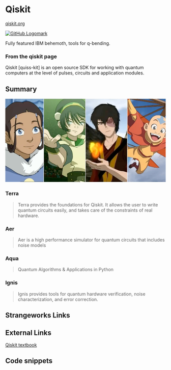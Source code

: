 # Qiskit

[qiskit.org](https://qiskit.org/)

[<img alt="GitHub Logomark" src="https://github.githubassets.com/images/modules/logos_page/GitHub-Mark.png" width="32">](https://github.com/Qiskit/qiskit)

Fully featured IBM behemoth, tools for q-bending.

### From the qiskit page
Qiskit [quiss-kit] is an open source SDK for working with quantum computers at the level of pulses, circuits and application modules.


## Summary
![](imgs/avatar.png)
### Terra
> Terra provides the foundations for Qiskit. It allows the user to write quantum circuits easily, and takes care of the constraints of real hardware. 

### Aer
> Aer is a high performance simulator for quantum circuits that includes noise models 

### Aqua
> Quantum Algorithms & Applications in Python

### Ignis
> Ignis provides tools for quantum hardware verification, noise characterization, and error correction. 

## Strangeworks Links


## External Links

[Qiskit textbook](https://qiskit.org/textbook/preface.html)

## Code snippets